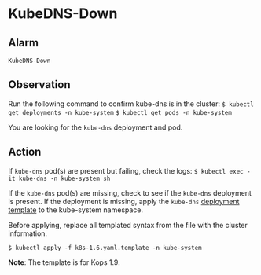 # KubeDNS-Down

## Alarm
```
KubeDNS-Down
```

## Observation
Run the following command to confirm kube-dns is in the cluster:
`$ kubectl get deployments -n kube-system`
`$ kubectl get pods -n kube-system`

You are looking for the `kube-dns` deployment and pod. 

## Action

If `kube-dns` pod(s) are present but failing, check the logs:
`$ kubectl exec -it kube-dns -n kube-system sh` 

If the `kube-dns` pod(s) are missing, check to see if the `kube-dns` deployment is present. If the deployment is missing, apply the `kube-dns` [deployment template](https://github.com/kubernetes/kops/blob/release-1.9/upup/models/cloudup/resources/addons/kube-dns.addons.k8s.io/k8s-1.6.yaml.template) to the kube-system namespace.

Before applying, replace all templated syntax from the file with the cluster information.

`$ kubectl apply -f k8s-1.6.yaml.template -n kube-system`

**Note**: The template is for Kops 1.9.

